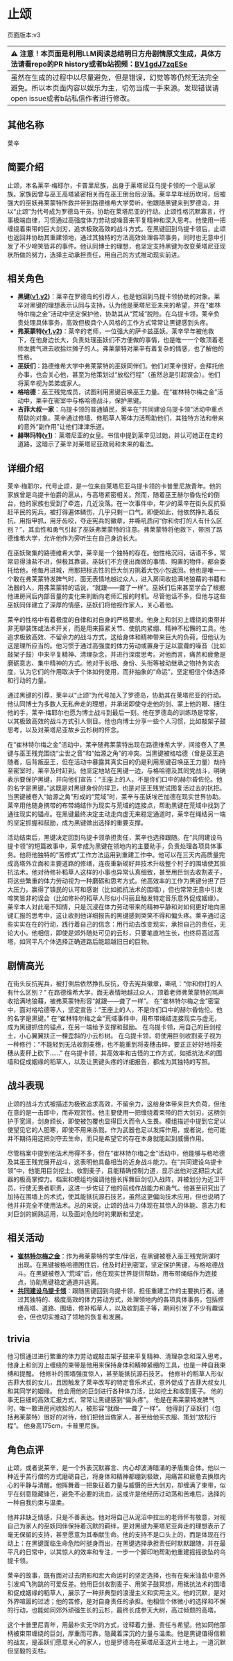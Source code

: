 # 止颂
页面版本:v3
 

| :warning: 注意！本页面是利用LLM阅读总结明日方舟剧情原文生成，具体方法请看repo的PR history或者b站视频：[BV1gdJ7zqESe](https://www.bilibili.com/video/BV1gdJ7zqESe/)         |
|:----------------------------|
| 虽然在生成的过程中以尽量避免，但是错误，幻觉等等仍然无法完全避免。所以本页面内容以娱乐为主，切勿当成一手来源。发现错误请open issue或者b站私信作者进行修改。|



## 其他名称
莱辛
## 简要介绍
止颂，本名莱辛·梅耶尔，卡普里尼族，出身于莱塔尼亚乌提卡领的一个扈从家族。家族因曾与巫王高塔紧密相关而在巫王倒台后没落。莱辛早年经历坎坷，后被强大的巫妖弗莱蒙特所救并带到路德维希大学旁听。他跟随黑键来到罗德岛，并以“止颂”为代号成为罗德岛干员，协助在莱塔尼亚的行动。止颂性格沉默寡言，行事极端自律，习惯通过高强度体力劳动或噪音来平复精神和深入思考。他使用一把缠绕着束带的巨大剑刃，追求极致高效的战斗方式。在黑键回到乌提卡领后，止颂也返回并协助其重建领地，通过其独特的方法高效处理各项事务，同时也无意中引发了不少啼笑皆非的事件。他认同博士的理想，也坚定支持黑键为改变莱塔尼亚现状所做的努力，选择主动承担责任，用自己的方式推动现实前进。
## 相关角色
-   **黑键([v1](../chars/char_4046_ebnhlz.md),[v2](char_4046_ebnhlz.md))**：莱辛在罗德岛的引荐人，也是他回到乌提卡领协助的对象。莱辛对黑键的理想表示认同与支持，认为他是莱塔尼亚未来的希望，并在“崔林特尔梅之金”活动中坚定保护他，协助其从“荒域”脱险。在乌提卡领，莱辛负责处理具体事务，高效但极具个人风格的工作方式常常让黑键感到头疼。
-   **弗莱蒙特([v1](../chars/extended_char_fu_lai_meng_te.md),[v2](extended_char_fu_lai_meng_te.md))**：莱辛的老师，一位强大的萨卡兹巫妖。莱辛早年被他救下，在他身边长大，负责处理巫妖们不方便做的事情，也是唯一一个敢顶着老师发脾气进去收拾烂摊子的人。弗莱蒙特对莱辛有着复杂的情感，也了解他的性格。
-   **巫妖们**：路德维希大学中弗莱蒙特的巫妖同伴们。他们对莱辛很好，会拜托他办事，也会关心他，甚至为他策划过“放松行程”（虽然总是引起误会）。他们将莱辛视为弟弟或家人。
-   **格哈德**：巫王残党成员，试图利用黑键召唤巫王力量。在“崔林特尔梅之金”活动中，莱辛在密室中与格哈德战斗，保护黑键。
-   **吉菲大叔一家**：乌提卡领的普通镇民，莱辛在“共同建设乌提卡领”活动中重点帮助的对象。莱辛通过修墙、修稻草人等体力活帮助他们，其独特方法和带来的意外“副作用”让他们津津乐道。
-   **赫琳玛特([v1](../chars/extended_char_he_lin_ma_te.md))**：莱塔尼亚的女皇。书信中提到莱辛见过她，并认可她正在走的道路，这暗示了莱辛对莱塔尼亚政局和未来的看法。
## 详细介绍
莱辛·梅耶尔，代号止颂，是一位来自莱塔尼亚乌提卡领的卡普里尼族青年。他的家族曾是乌提卡伯爵的扈从，与高塔紧密相关。然而，随着巫王赫尔昏佐伦的倒台，他的家族也受到了牵连，几近没落。在一次事件中，年少的莱辛在街头反抗驱赶平民的宪兵，被打得遍体鳞伤，几乎只剩一口气。即便如此，他依然挣扎着反抗，用指甲抓，用牙齿咬，夺走宪兵的徽章，并嘶吼质问“你和你打的人有什么区别？”，其血性和勇气引起了巫妖弗莱蒙特的注意。弗莱蒙特将他救下，带回了路德维希大学，允许他作为旁听生在自己身边长大。

在巫妖聚集的路德维希大学，莱辛是一个独特的存在。他性格沉闷，话语不多，常常显得油盐不进，但极其靠谱。巫妖们不方便出面做的事情、购置的物件，都会委托给他，他每月进城，用那把标志性的巨大剑刃挑着大包小包返回。他也是唯一一个敢在弗莱蒙特发脾气时，面无表情地越过众人，进入房间收拾满地狼藉的书籍和法器的人，用弗莱蒙特的话说，“就跟——聋了一样”。巫妖们后来甚至学会了根据他进房间后内部音量的变化来判断向老师汇报的时机。尽管他话不多，但他与这些巫妖同伴建立了深厚的情感，巫妖们将他视作家人，关心着他。

莱辛的性格中有着极度的自律和对自身的严格要求。他身上和剑刃上缠绕的束带并非无聊装饰或法术开关，而是用来箍紧关节、使肌肉紧绷、精神不松懈的工具。他追求极致高效、不留余力的战斗方式，这给身体和精神带来巨大的负荷，但他认为这是理所应当的。他习惯于通过高强度的体力劳动或置身于足以震聋的噪音（比如敲架子鼓）中来平复精神、清理杂念，并进行深度思考。对他而言，痛苦和疲惫是磨砺意志、集中精神的方式。他对于长相、身份、头衔等被动继承之物持务实态度，认为它们的作用取决于个体如何使用，而非抽象的“命运”，坚定相信个体选择和行动的力量。

通过黑键的引荐，莱辛以“止颂”为代号加入了罗德岛，协助其在莱塔尼亚的行动。他认同博士为多数人无私奔走的理想，并承诺即使夺走他的剑、蒙上他的眼、捆住他的手，莱辛·梅耶尔也愿为博士战斗到最后一刻。他在罗德岛的训练场是常客，以其极致高效的战斗方式引人侧目。他也向博士分享一些个人习惯，比如敲架子鼓思考，以及对莱塔尼亚故乡云杉树的怀念。

在“崔林特尔梅之金”活动中，莱辛随弗莱蒙特出现在路德维希大学，间接卷入了黑键与巫王残党围绕“尘世之音”和“始源之角”的冲突。当黑键被格哈德（曾是巫王追随者，后背叛巫王，但在活动中暴露其真实目的仍是利用黑键召唤巫王力量）劫持至密室时，莱辛及时赶到。他坚定地站在黑键一边，与格哈德及其同党战斗，明确表示要保护黑键，并向他们宣告：“王座上的人，不是你们口中的赫尔昏佐伦。他的名字是黑键。”这既是对黑键身份的捍卫，也是对巫王残党试图复活过去的抗拒。当黑键被卷入“始源之角”形成的“荒域”时，莱辛与巫妖埃芒加德在现实世界协助。莱辛用他随身携带的布带绳结作为现实与荒域的连接点，帮助黑键在荒域中找到了通往现实的锚点。在黑键最终决定主动走向虚无来稳定通道时，莱辛在绳结另一端的坚定抓握和鼓励，成为黑键做出选择的重要支撑。

活动结束后，黑键决定回到乌提卡领承担责任，莱辛也选择跟随。在“共同建设乌提卡领”的短篇故事中，莱辛成为黑键在领地内的主要助手，负责处理各项具体事务。他将他独特的“苦修式”工作方法运用到重建工作中。他可以在三天内高质量完成高塔外立面和主要道路的修缮，连夜重新砌好并技术升级整个村子的围墙使其抵抗法术。他对待修补稻草人这样的小事也异常认真细致，甚至用巨剑去收割麦子，将这些繁重的体力劳动视为一种磨砺和思考方式。他高效率的工作为黑键分担了巨大压力，赢得了镇民的认可和感谢（比如抵抗法术的围墙），但也常常无意中引发啼笑皆非的误会（比如修补的稻草人形似小玛丽且触发特定音乐意外促成姻缘）。莱辛本人对此毫不知情，只是沉浸在体力劳动带来的精神平静和对如何更好地向黑键汇报的思考中，这让收到他详细报告的黑键感到哭笑不得和偏头疼。莱辛通过这些实实在在的行动，践行着自己的信念：用行动去改变现实，承担自己的责任，无论大小。他相信，即使是郊外随处可见的云杉，只要笔直地生长，也终将高过高塔，如同平凡个体选择正确道路后能超越旧日的巨物。
## 剧情高光
在街头反抗宪兵，被打倒后依然挣扎反抗，夺去宪兵徽章，嘶吼：“你和你打的人有什么区别？”
在路德维希大学，面无表情地越过众人，顶着老师弗莱蒙特的骂声收拾满地狼藉，被弗莱蒙特形容“就跟——聋了一样”。
在“崔林特尔梅之金”密室中，面对格哈德等人，坚定宣告：“王座上的人，不是你们口中的赫尔昏佐伦。他的名字是黑键。”
在“崔林特尔梅之金”荒域事件中，用布带绳结连接现实与虚无，成为黑键抓住的锚点，在另一端给予支撑和鼓励。
在乌提卡领，用自己的巨剑挖土，小心翼翼扶正一棵歪斜的小云杉树。
在乌提卡领，将使用巨剑收割麦子视为一种修行：“不能轻到无法收割麦穗，也不能重到将麦穗击碎，要正正好好地将麦穗从麦秆上砍下......”
在乌提卡领，其高效率和古怪的工作方式，如抵抗法术的围墙和促成姻缘的稻草人，以及让黑键头疼的详细报告，都成为其独特的写照。
## 战斗表现
止颂的战斗方式被描述为极致追求高效，不留余力，这给身体带来巨大负荷，但他在意的是一击即中，而非观赏性。他主要使用一把缠绕着束带的巨大剑刃，这柄剑护手宽阔，剑身颀长，即使被包覆也显得巨大而令人生畏。模组描述中提到它足以使望见它的人胆寒，即使不用来杀戮，作为武器也足以发挥作用，或者说，他可能并不期待用这把剑夺去生命，而只是希望它的存在本身就能起到威慑作用。

尽管档案中提到他法术用得不多，但在“崔林特尔梅之金”活动中，他能够与格哈德及其巫王残党展开战斗，这表明他具备相当的近身战斗能力。在“共同建设乌提卡领”中，他能用巨剑挖土、收割麦子，且能精确控制力道，显示出他对这把巨大武器的极高掌控力。档案和模组均强调他擅长挥舞巨剑切入战阵，并被划分为近卫干员，行使无畏者职责，这进一步佐证了他的前线作战能力和勇气。他甚至研究出了加持在围墙上的术式，使其能抵抗源石技艺，虽然这更偏向技术应用，但也说明了他并非完全不使用法术。总的来说，止颂的战斗力体现在其惊人的体能、意志力和对巨剑的娴熟运用，以及面对危险时的果断和坚定。
## 相关活动
-   **[崔林特尔梅之金](../stories/act29side.md)**：作为弗莱蒙特的学生/伴侣，在黑键被卷入巫王残党阴谋时出现。在黑键被格哈德困住后，他及时赶到密室，坚定保护黑键，与格哈德战斗。在黑键被卷入“荒域”后，他在现实世界提供帮助，用布带绳结作为连接点，协助黑键稳定通道并逃离。
-   **[共同建设乌提卡领](../stories/story_lessng_set_1.md)**：跟随黑键回到乌提卡领，担任重建工作的主要执行者。通过其独特的、极度高效的体力劳动方式，处理领地内的各项具体事务，包括修缮高塔、道路、围墙，修补稻草人，以及收割麦子等，期间引发了不少有趣误会，但也切实推动了领地的恢复和发展。
## trivia
他习惯通过进行繁重的体力劳动或敲击架子鼓来平复精神、清理杂念和深入思考。
他身上和剑刃上缠绕的束带是他用来保持身体和精神紧绷的工具，也是一种自我束缚和提醒。
他修补的围墙强度惊人，甚至能抵抗源石技艺。
他修补的稻草人形似吉菲大叔的女儿，且因触发了莱辛改写的特定音乐术式，意外促成了吉菲大叔女儿和其同学的姻缘。
他会用他的巨剑进行各种体力活，比如挖土和收割麦子。
他的事无巨细的高效汇报方式，常常让黑键感到“偏头疼”。
他是在弗莱蒙特发脾气时，唯一敢进房间收拾的人，被形容“就跟——聋了一样”。
他得到了巫妖们（包括弗莱蒙特）很好的对待，他们把他当做家人，甚至给他买衣服、策划“放松行程”。
他身高175cm，卡普里尼族。
## 角色点评
止颂，或者说莱辛，是一个外表沉默寡言、内心却波涛暗涌的矛盾集合体。他以一种近乎苦行僧的方式磨砺自己，将身体和精神都绷到极致，用痛苦和疲惫去换取内心的平静与清醒。他挥舞着一把象征着力量与威慑的巨大剑刃，却缠满了束带，似乎在刻意隐藏锋芒，避免不必要的流血，这或许是他经历过动荡和苦难后，选择的一种自我约束与温柔。

他并非缺乏情感，只是不善表达。他对将自己从泥沼中拉出的老师怀有敬意，对视自己为家人的巫妖同伴保持着沉默的羁绊，更对黑键为莱塔尼亚奔走的理想表示了毫无保留的支持，甚至愿意为其奉献生命。他的支持不是口头上的，而是体现在行动上：在黑键面临生命危险时挺身而出，在黑键选择承担责任时默默跟随，并在最平凡的日常中，以其惊人的效率和专注，一步一个脚印地帮助他重建摇摇欲坠的乌提卡领。

莱辛的故事，既有面对过去阴影和宏大命运时的坚定选择，也有在柴米油盐中意外引发鸡飞狗跳的可爱反差。他用巨剑收割麦子、用架子鼓冥想，用抵抗法术的围墙和促成姻缘的稻草人，展示了一种非典型的浪漫主义和实用主义。他的沉默，是对外界喧嚣的过滤；他的苦修，是对自身责任的承担。他相信个体微小的选择和不懈的行动，也能如同郊外顽强生长的云杉，最终长成参天大树，高过倾颓的高塔。

这个卡普里尼青年，用最朴实无华的方式，诠释着力量、责任与希望。他如同他那柄被束带缠绕的巨剑，厚重而可靠，隐藏着深沉的力量与温柔。他是黑键值得信赖的战友，是巫妖们愿意关心的家人，也是罗德岛在莱塔尼亚这片土地上，一道沉默但坚毅的支柱。